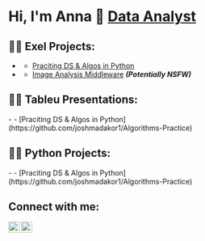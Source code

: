  
 <h1>Hi, I'm Anna 👋 <a href="https://github.com/anna-flytis"> Data Analyst</a></h1>
  
<h2>👨‍💻 Exel Projects:</h2>

- <b></b>
  - [Praciting DS & Algos in Python](https://github.com/joshmadakor1/Algorithms-Practice)
- <b></b>
  - [Image Analysis Middleware](https://github.com/joshmadakor1/4chan-Image-Analysis-Middleware-C964) <b><i>(Potentially NSFW)</b></i>
<h2>👨‍💻 Tableu Presentations:</h2>
 - <b></b>
  - [Praciting DS & Algos in Python](https://github.com/joshmadakor1/Algorithms-Practice)
 <h2>👨‍💻 Python Projects:</h2>
 - <b></b>
  - [Praciting DS & Algos in Python](https://github.com/joshmadakor1/Algorithms-Practice)

<h2> Connect with me:</h2>

[<img align="left" alt="anna-flytis | Twitter" width="22px" src="https://cdn.jsdelivr.net/npm/simple-icons@v3/icons/twitter.svg" />][twitter]
[<img align="left" alt="anna-flytis | LinkedIn" width="22px" src="https://cdn.jsdelivr.net/npm/simple-icons@v3/icons/linkedin.svg" />][linkedin]

[twitter]: https://twitter.com/FeelFreeToFlyCa
[linkedin]: https://www.linkedin.com/in/amariakhina/


<!--
**joshmadakor1/joshmadakor1** is a ✨ _special_ ✨ repository because its `README.md` (this file) appears on your GitHub profile.

Here are some ideas to get you started:

- 🔭 I’m currently working on ...
- 🌱 I’m currently learning ...
- 👯 I’m looking to collaborate on ...
- 🤔 I’m looking for help with ...
- 💬 Ask me about ...
- 📫 How to reach me: ...
- 😄 Pronouns: ...
- ⚡ Fun fact: ...
-->
